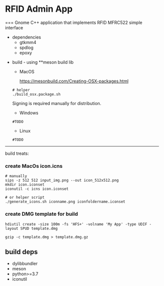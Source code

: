 # RFID Admin App

===
Gnome C++ application that implements RFID MFRC522 simple interface


- dependencies
    * gtkmm4
    * spdlog
    * epoxy

* build  - using **meson build lib
    - MacOS

      https://mesonbuild.com/Creating-OSX-packages.html
    ```
    # helper
    ./build_osx.package.sh
    ```
    Signing is required manually for distribution.
    - Windows

    ```
    #TODO
    ```
    - Linux

    ```
    #TODO
    ```
---
build treats:

### create MacOs icon.icns
```
# manually
sips -z 512 512 input_img.png --out icon_512x512.png
mkdir icon.iconset
iconutil -c icns icon.iconset
```
```
# or helper script
./generate_icons.sh iconname.png iconfoldername.iconset
```

### create DMG template for build

```
hdiutil create -size 100m -fs 'HFS+' -volname 'My App' -type UDIF -layout SPUD template.dmg

gzip -c template.dmg > template.dmg.gz

```

## build deps
* dylibbundler
* meson
* python>=3.7
* iconutil